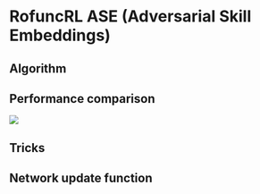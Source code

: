 # RofuncRL ASE (Adversarial Skill Embeddings)


## Algorithm 


## Performance comparison

![](../../../img/ASE1.gif)

## Tricks

## Network update function